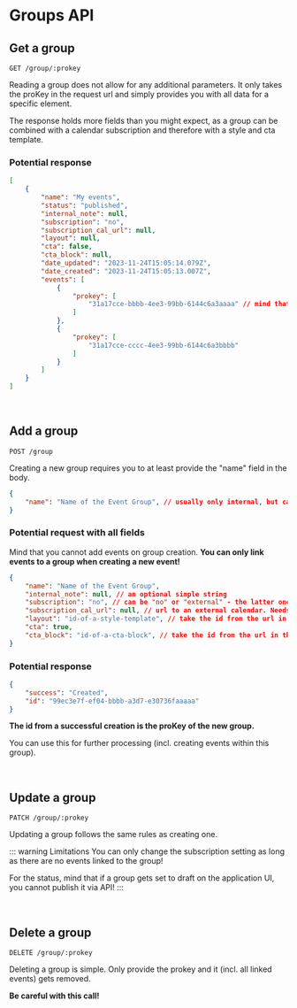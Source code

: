 
# Groups API

## Get a group

```
GET /group/:prokey
```

Reading a group does not allow for any additional parameters. It only takes the proKey in the request url and simply provides you with all data for a specific element.

The response holds more fields than you might expect, as a group can be combined with a calendar subscription and therefore with a style and cta template.

### Potential response

```json
[
    {
        "name": "My events",
        "status": "published",
        "internal_note": null,
        "subscription": "no",
        "subscription_cal_url": null,
        "layout": null,
        "cta": false,
        "cta_block": null,
        "date_updated": "2023-11-24T15:05:14.079Z",
        "date_created": "2023-11-24T15:05:13.007Z",
        "events": [
            {
                "prokey": [
                    "31a17cce-bbbb-4ee3-99bb-6144c6a3aaaa" // mind that the prokey is part of an array, even it can only always be 1 per event
                ]
            },
            {
                "prokey": [
                    "31a17cce-cccc-4ee3-99bb-6144c6a3bbbb"
                ]
            }
        ]
    }
]
```

<br />

## Add a group

```
POST /group
```

Creating a new group requires you to at least provide the "name" field in the body.

```json
{
    "name": "Name of the Event Group", // usually only internal, but can also appear publicly, if you use the subscription functionality!
}
```

### Potential request with all fields

Mind that you cannot add events on group creation. **You can only link events to a group when creating a new event!**

```json
{
    "name": "Name of the Event Group",
    "internal_note": null, // an optional simple string
    "subscription": "no", // can be "no" or "external" - the latter one requires a subscription_cal_url
    "subscription_cal_url": null, // url to an external calendar. Needs to start with "http"! Usually ends with ".ics"
    "layout": "id-of-a-style-template", // take the id from the url in the application
    "cta": true,
    "cta_block": "id-of-a-cta-block", // take the id from the url in the application
}
```

### Potential response

```json
{
    "success": "Created",
    "id": "99ec3e7f-ef04-bbbb-a3d7-e30736faaaaa"
}
```

**The id from a successful creation is the proKey of the new group.**

You can use this for further processing (incl. creating events within this group).

<br />

## Update a group

```
PATCH /group/:prokey
```

Updating a group follows the same rules as creating one.

::: warning Limitations
You can only change the subscription setting as long as there are no events linked to the group!

For the status, mind that if a group gets set to draft on the application UI, you cannot publish it via API!
:::

<br />

## Delete a group

```
DELETE /group/:prokey
```

Deleting a group is simple. Only provide the prokey and it (incl. all linked events) gets removed.

**Be careful with this call!**